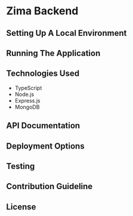 # Zima Backend

## Setting Up A Local Environment

## Running The Application

## Technologies Used

- TypeScript
- Node.js
- Express.js
- MongoDB

## API Documentation

## Deployment Options

## Testing

## Contribution Guideline

## License
